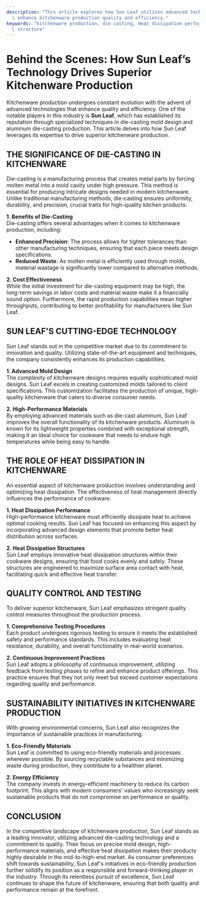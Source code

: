 ```yaml
---
description: "This article explores how Sun Leaf utilizes advanced technology in die-casting to\
  \ enhance kitchenware production quality and efficiency."
keywords: "kitchenware production, die casting, Heat dissipation performance, Heat dissipation\
  \ structure"
---
```

# Behind the Scenes: How Sun Leaf’s Technology Drives Superior Kitchenware Production

Kitchenware production undergoes constant evolution with the advent of advanced technologies that enhance quality and efficiency. One of the notable players in this industry is **Sun Leaf**, which has established its reputation through specialized techniques in die-casting mold design and aluminum die-casting production. This article delves into how Sun Leaf leverages its expertise to drive superior kitchenware production.

## THE SIGNIFICANCE OF DIE-CASTING IN KITCHENWARE

Die-casting is a manufacturing process that creates metal parts by forcing molten metal into a mold cavity under high pressure. This method is essential for producing intricate designs needed in modern kitchenware. Unlike traditional manufacturing methods, die-casting ensures uniformity, durability, and precision, crucial traits for high-quality kitchen products.

**1. Benefits of Die-Casting**  
Die-casting offers several advantages when it comes to kitchenware production, including:

- **Enhanced Precision**: The process allows for tighter tolerances than other manufacturing techniques, ensuring that each piece meets design specifications.
- **Reduced Waste**: As molten metal is efficiently used through molds, material wastage is significantly lower compared to alternative methods.

**2. Cost Effectiveness**  
While the initial investment for die-casting equipment may be high, the long-term savings in labor costs and material waste make it a financially sound option. Furthermore, the rapid production capabilities mean higher throughputs, contributing to better profitability for manufacturers like Sun Leaf.

## SUN LEAF'S CUTTING-EDGE TECHNOLOGY

Sun Leaf stands out in the competitive market due to its commitment to innovation and quality. Utilizing state-of-the-art equipment and techniques, the company consistently enhances its production capabilities.

**1. Advanced Mold Design**  
The complexity of kitchenware designs requires equally sophisticated mold designs. Sun Leaf excels in creating customized molds tailored to client specifications. This customization facilitates the production of unique, high-quality kitchenware that caters to diverse consumer needs.

**2. High-Performance Materials**  
By employing advanced materials such as die-cast aluminum, Sun Leaf improves the overall functionality of its kitchenware products. Aluminum is known for its lightweight properties combined with exceptional strength, making it an ideal choice for cookware that needs to endure high temperatures while being easy to handle.

## THE ROLE OF HEAT DISSIPATION IN KITCHENWARE

An essential aspect of kitchenware production involves understanding and optimizing heat dissipation. The effectiveness of heat management directly influences the performance of cookware.

**1. Heat Dissipation Performance**  
High-performance kitchenware must efficiently dissipate heat to achieve optimal cooking results. Sun Leaf has focused on enhancing this aspect by incorporating advanced design elements that promote better heat distribution across surfaces.

**2. Heat Dissipation Structures**  
Sun Leaf employs innovative heat dissipation structures within their cookware designs, ensuring that food cooks evenly and safely. These structures are engineered to maximize surface area contact with heat, facilitating quick and effective heat transfer.

## QUALITY CONTROL AND TESTING

To deliver superior kitchenware, Sun Leaf emphasizes stringent quality control measures throughout the production process.

**1. Comprehensive Testing Procedures**  
Each product undergoes rigorous testing to ensure it meets the established safety and performance standards. This includes evaluating heat resistance, durability, and overall functionality in real-world scenarios.

**2. Continuous Improvement Practices**  
Sun Leaf adopts a philosophy of continuous improvement, utilizing feedback from testing phases to refine and enhance product offerings. This practice ensures that they not only meet but exceed customer expectations regarding quality and performance.

## SUSTAINABILITY INITIATIVES IN KITCHENWARE PRODUCTION

With growing environmental concerns, Sun Leaf also recognizes the importance of sustainable practices in manufacturing. 

**1. Eco-Friendly Materials**  
Sun Leaf is committed to using eco-friendly materials and processes wherever possible. By sourcing recyclable substances and minimizing waste during production, they contribute to a healthier planet.

**2. Energy Efficiency**  
The company invests in energy-efficient machinery to reduce its carbon footprint. This aligns with modern consumers' values who increasingly seek sustainable products that do not compromise on performance or quality.

## CONCLUSION

In the competitive landscape of kitchenware production, Sun Leaf stands as a leading innovator, utilizing advanced die-casting technology and a commitment to quality. Their focus on precise mold design, high-performance materials, and effective heat dissipation makes their products highly desirable in the mid-to-high-end market. As consumer preferences shift towards sustainability, Sun Leaf's initiatives in eco-friendly production further solidify its position as a responsible and forward-thinking player in the industry. Through its relentless pursuit of excellence, Sun Leaf continues to shape the future of kitchenware, ensuring that both quality and performance remain at the forefront.
